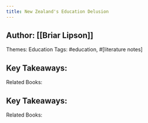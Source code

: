 ```yaml
---
title: New Zealand's Education Delusion
---
```


## Author: [[Briar Lipson]] 
Themes: Education
Tags: #education, #[literature notes]
##
## Key Takeaways:
Related Books:
## Key Takeaways:
Related Books: